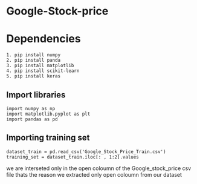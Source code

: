 # Google-Stock-price

# Dependencies
``` 
1. pip install numpy
2. pip install panda
3. pip install matplotlib
4. pip install scikit-learn
5. pip install keras 

```

## Import libraries
```
import numpy as np
import matplotlib.pyplot as plt
import pandas as pd
```

## Importing training set
```
dataset_train = pd.read_csv('Google_Stock_Price_Train.csv')
training_set = dataset_train.iloc[: , 1:2].values
```
 we are interseted only in the open coloumn of the Google_stock_price csv file thats the reason we extracted only open coloumn from our dataset